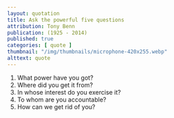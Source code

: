 ```yaml
---
layout: quotation
title: Ask the powerful five questions
attribution: Tony Benn
publication: (1925 - 2014)
published: true
categories: [ quote ]
thumbnail: "/img/thumbnails/microphone-420x255.webp"
alttext: quote
---
```


<ol>
<li>What power have you got?</li>
<li>Where did you get it from?</li>
<li>In whose interest do you exercise it?</li>
<li>To whom are you accountable?</li>
<li>How can we get rid of you?</li>
</ol>
